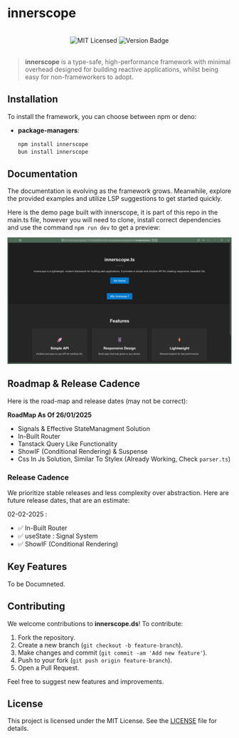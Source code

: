 # innerscope

<br>
<div align="center">
    <img alt="MIT Licensed" src="https://img.shields.io/badge/license-MIT-blue.svg">
    <img alt="Version Badge" src="https://img.shields.io/badge/version-0.1.7-brightgreen.svg">
</div>

<br>

> **innerscope** is a type-safe, high-performance framework with minimal overhead designed for building reactive  applications, whilst being easy for non-frameworkers to adopt.

## Installation

To install the framework, you can choose between npm or deno:

-   **package-managers**:

    ```bash
    npm install innerscope
    bun install innerscope
    ```

## Documentation

The documentation is evolving as the framework grows. Meanwhile, explore the provided examples and utilize LSP suggestions to get started quickly.

Here is the demo page built with innerscope, it is part of this repo in the main.ts file, however you will need to clone, install correct
dependencies and use the command `npm run dev` to get a preview: 

![An image of a project built with innerscope](image.png)

## Roadmap & Release Cadence

Here is the road-map and release dates (may not be correct):

**RoadMap As Of 26/01/2025**

- Signals & Effective StateManagment Solution
- In-Built Router
- Tanstack Query Like Functionality
- ShowIF (Conditional Rendering) & Suspense
- Css In Js Solution, Similar To Stylex (Already Working, Check `parser.ts`)

### Release Cadence

We prioritize stable releases and less complexity over abstraction.
Here are future release dates, that are an estimate:

02-02-2025 :       
- ✅ In-Built Router
- ✅ useState : Signal System  
- ✅ ShowIF (Conditional Rendering) 

## Key Features

To be Documneted.

## Contributing

We welcome contributions to **innerscope.ds**! To contribute:

1. Fork the repository.
2. Create a new branch (`git checkout -b feature-branch`).
3. Make changes and commit (`git commit -am 'Add new feature'`).
4. Push to your fork (`git push origin feature-branch`).
5. Open a Pull Request.

Feel free to suggest new features and improvements.

## License

This project is licensed under the MIT License. See the [LICENSE](./LICENSE) file for details.
